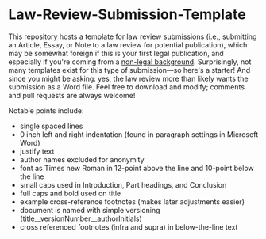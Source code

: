# Law-Review-Submission-Template

This repository hosts a template for law review submissions (i.e., submitting an Article, Essay, or Note to a law review for potential publication), which may be somewhat foreign if this is your first legal publication, and especially if you're coming from a [non-legal background](https://www.cs.columbia.edu/~smb/blog/2013-12/index.html). Surprisingly, not many templates exist for this type of submission—so here's a starter! And since you might be asking: yes, the law review more than likely wants the submission as a Word file. Feel free to download and modify; comments and pull requests are always welcome!


Notable points include: 


- single spaced lines
- 0 inch left and right indentation (found in paragraph settings in Microsoft Word)
- justify text 
- author names excluded for anonymity 
- font as Times new Roman in 12-point above the line and 10-point below the line
- small caps used in Introduction, Part headings, and Conclusion
- full caps and bold used on title
- example cross-reference footnotes (makes later adjustments easier) 
- document is named with simple versioning (title__versionNumber__authorInitials)
- cross referenced footnotes (infra and supra) in below-the-line text 
